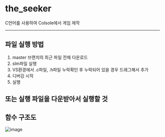 # the_seeker

C언어를 사용하여 Colsole에서 게임 제작

------------------
## 파일 실행 방법

1. master 브랜치의 최근 파일 전체 다운로드
2. slm파일 실행
3. VS환경에서 .c파일, .h파일 누락확인 후 누락되어 있을 경우 드래그해서 추가
4. 디버깅 시작
5. 실행

또는 실행 파일을 다운받아서 실행할 것
-----------------

## 함수 구조도

![image](https://github.com/ggreing/the_seeker/assets/127379715/015a8faf-a891-477e-99ce-b5c1cf3a7c98)
